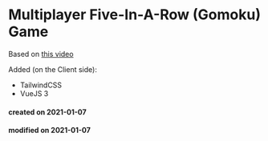 # Multiplayer Five-In-A-Row (Gomoku) Game

Based on [this video](https://www.youtube.com/watch?v=NvkM1immvWo)

Added (on the Client side):
- TailwindCSS 
- VueJS 3


#### created on 2021-01-07
#### modified on 2021-01-07
